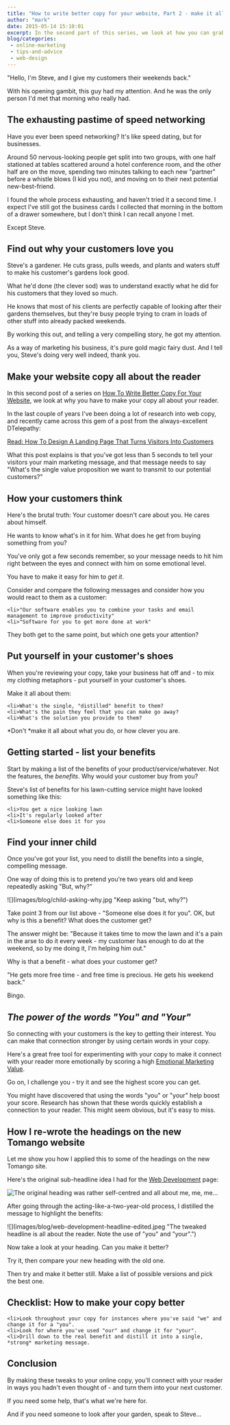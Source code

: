 ```yaml
---
title: "How to write better copy for your website, Part 2 - make it all about your reader"
author: "mark"
date: 2015-05-14 15:10:01
excerpt: In the second part of this series, we look at how you can grab your reader's attention by making it all about them.
blog/categories: 
 - online-marketing
 - tips-and-advice
 - web-design
---
```


"Hello, I'm Steve, and I give my customers their weekends back."

With his opening gambit, this guy had my attention. And he was the only person I'd met that morning who really had.

## The exhausting pastime of speed networking

Have you ever been speed networking? It's like speed dating, but for businesses.

Around 50 nervous-looking people get split into two groups, with one half stationed at tables scattered around a hotel conference room, and the other half are on the move, spending two minutes talking to each new "partner" before a whistle blows (I kid you not), and moving on to their next potential new-best-friend.

I found the whole process exhausting, and haven't tried it a second time. I expect I've still got the business cards I collected that morning in the bottom of a drawer somewhere, but I don't think I can recall anyone I met.

Except Steve.

## Find out why your customers love you

Steve's a gardener. He cuts grass, pulls weeds, and plants and waters stuff to make his customer's gardens look good.

What he'd done (the clever sod) was to understand exactly what he did for his customers that they loved so much.

He knows that most of his clients are perfectly capable of looking after their gardens themselves, but they're busy people trying to cram in loads of other stuff into already packed weekends.

By working this out, and telling a very compelling story, he got my attention.

As a way of marketing his business, it's pure gold magic fairy dust. And I tell you, Steve's doing very well indeed, thank you.

## Make your website copy all about the reader

In this second post of a series on [How To Write Better Copy For Your Website](http://www.tomango.co.uk/thinks/how-to-write-better-copy-for-your-website-part-1-writing-for-a-lower-reading-age/), we look at why you have to make your copy all about your reader.

In the last couple of years I've been doing a lot of research into web copy, and recently came across this gem of a post from the always-excellent DTelepathy:

[Read: How To Design A Landing Page That Turns Visitors Into Customers](http://www.dtelepathy.com/blog/design/how-to-design-a-landing-page-that-turns-visitors-into-customers)

What this post explains is that you've got less than 5 seconds to tell your visitors your main marketing message, and that message needs to say "What's the single value proposition we want to transmit to our potential customers?"

## How your customers think

Here's the brutal truth: Your customer doesn't care about you. He cares about himself.

He wants to know what's in it for him. What does he get from buying something from you?

You've only got a few seconds remember, so your message needs to hit him right between the eyes and connect with him on some emotional level.

You have to make it easy for him to *get it*.

Consider and compare the following messages and consider how you would react to them as a customer:

	<li>"Our software enables you to combine your tasks and email management to improve productivity"
	<li>"Software for you to get more done at work"


They both get to the same point, but which one gets your attention?

## Put yourself in your customer's shoes

When you're reviewing your copy, take your business hat off and - to mix my clothing metaphors - put yourself in your customer's shoes.

Make it all about them:

	<li>What's the single, "distilled" benefit to them?
	<li>What's the pain they feel that you can make go away?
	<li>What's the solution you provide to them?


*Don't *make it all about what you do, or how clever you are.

## Getting started - list your benefits

Start by making a list of the benefits of your product/service/whatever. Not the features, the *benefits*. Why would your customer buy from you?

Steve's list of benefits for his lawn-cutting service might have looked something like this:

	<li>You get a nice looking lawn
	<li>It's regularly looked after
	<li>Someone else does it for you



## Find your inner child

Once you've got your list, you need to distill the benefits into a single, compelling message.

One way of doing this is to pretend you're two years old and keep repeatedly asking "But, why?"

![](images/blog/child-asking-why.jpg "Keep asking "but, why?")

Take point 3 from our list above - "Someone else does it for you". OK, but why is this a benefit? What does the customer get?

The answer might be: "Because it takes time to mow the lawn and it's a pain in the arse to do it every week - my customer has enough to do at the weekend, so by me doing it, I'm helping him out."

Why is that a benefit - what does your customer get?

"He gets more free time - and free time is precious. He gets his weekend back."

Bingo.

## *The power of the words "You" and "Your"*

So connecting with your customers is the key to getting their interest. You can make that connection stronger by using certain words in your copy.

Here's a great free tool for experimenting with your copy to make it connect with your reader more emotionally by scoring a high [Emotional Marketing Value](http://www.aminstitute.com/headline/).

Go on, I challenge you - try it and see the highest score you can get.

You might have discovered that using the words "you" or "your" help boost your score. Research has shown that these words quickly establish a connection to your reader. This might seem obvious, but it's easy to miss.

## How I re-wrote the headings on the new Tomango website

Let me show you how I applied this to some of the headings on the new Tomango site.

Here's the original sub-headline idea I had for the [Web Development](http://www.tomango.co.uk/creates/web/development/) page:

![](images/blog/web-development-headline-original.jpeg "The original heading was rather self-centred and all about me, me, me...")

After going through the acting-like-a-two-year-old process, I distilled the message to highlight the benefits:

![](images/blog/web-development-headline-edited.jpeg "The tweaked headline is all about the reader. Note the use of "you" and "your".")

Now take a look at your heading. Can you make it better?

Try it, then compare your new heading with the old one.

Then try and make it better still. Make a list of possible versions and pick the best one.

## Checklist: How to make your copy better


	<li>Look throughout your copy for instances where you've said "we" and change it for a "you".
	<li>Look for where you've used "our" and change it for "your".
	<li>Drill down to the real benefit and distill it into a single, *strong* marketing message.



## Conclusion

By making these tweaks to your online copy, you'll connect with your reader in ways you hadn't even thought of - and turn them into your next customer.

If you need some help, that's what we're here for.

And if you need someone to look after your garden, speak to Steve...


